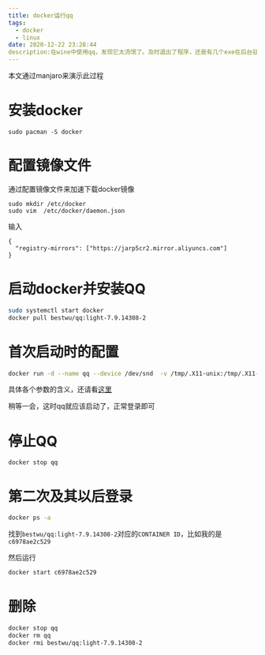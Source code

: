 ```yaml
---
title: docker运行qq
tags:
  - docker
  - linux
date: 2020-12-22 23:28:44
description:在wine中使用qq，发现它太流氓了。及时退出了程序，还是有几个exe在后台驻守，于是乎想到了使用docker来运行。
---
```


本文通过manjaro来演示此过程

# 安装docker

```
sudo pacman -S docker
```

# 配置镜像文件

通过配置镜像文件来加速下载docker镜像

```
sudo mkdir /etc/docker
sudo vim  /etc/docker/daemon.json
```

输入

```
{
  "registry-mirrors": ["https://jarp5cr2.mirror.aliyuncs.com"]
}
```

# 启动docker并安装QQ

```bash
sudo systemctl start docker
docker pull bestwu/qq:light-7.9.14308-2
```

# 首次启动时的配置

```bash
docker run -d --name qq --device /dev/snd  -v /tmp/.X11-unix:/tmp/.X11-unix  -v $HOME/TencentFiles:/TencentFiles -e DISPLAY=unix$DISPLAY   -e XMODIFIERS=@im=fcitx  -e QT_IM_MODULE=fcitx   -e GTK_IM_MODULE=fcitx  -e AUDIO_GID=`getent group audio | cut -d: -f3` -e VIDEO_GID=`getent group video | cut -d: -f3`   -e GID=`id -g`   -e UID=`id -u`   bestwu/qq:light-7.9.14308-2
```

具体各个参数的含义，还请看[这里](https://github.com/bestwu/docker-qq)

稍等一会，这时qq就应该启动了，正常登录即可

# 停止QQ

```
docker stop qq
```

# 第二次及其以后登录

```bash
docker ps -a
```

找到`bestwu/qq:light-7.9.14308-2`对应的`CONTAINER ID`，比如我的是 `c6978ae2c529`

然后运行

```bash
docker start c6978ae2c529
```

# 删除

```bash
docker stop qq
docker rm qq
docker rmi bestwu/qq:light-7.9.14308-2
```

